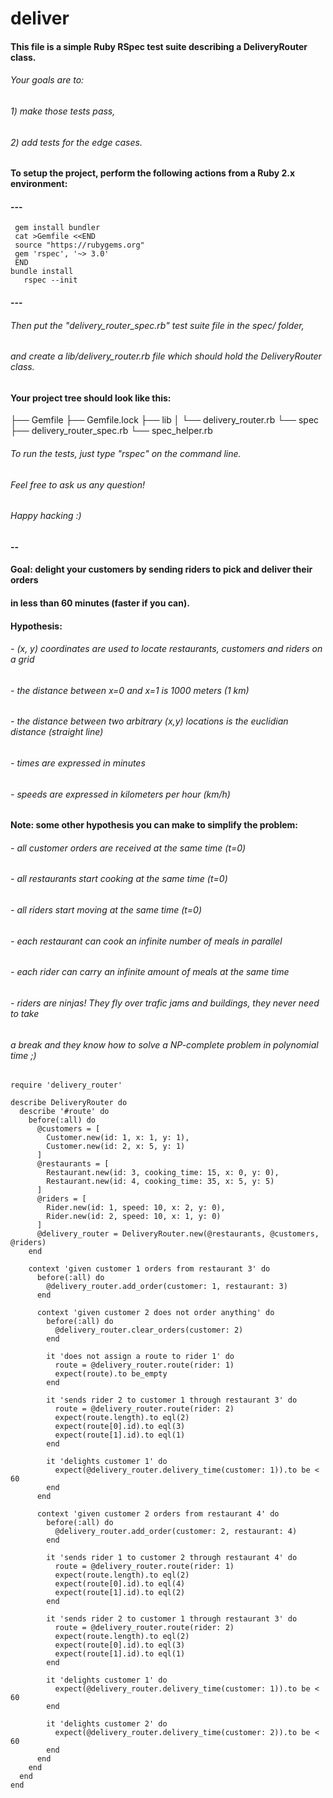 # deliver



####   This file is a simple Ruby RSpec test suite describing a DeliveryRouter class.

######   Your goals are to:

######   1) make those tests pass,

######   2) add tests for the edge cases.

####

####   To setup the project, perform the following actions from a Ruby 2.x environment:

####   ---
```
 gem install bundler
 cat >Gemfile <<END
 source "https://rubygems.org"
 gem 'rspec', '~> 3.0'
 END
bundle install
   rspec --init
```
####   ---

####

######   Then put the "delivery_router_spec.rb" test suite file in the spec/ folder,

######   and create a lib/delivery_router.rb file which should hold the DeliveryRouter class.

####

####   Your project tree should look like this:
  ├── Gemfile
  ├── Gemfile.lock
  ├── lib
  │   └── delivery_router.rb
  └── spec
      ├── delivery_router_spec.rb
      └── spec_helper.rb
####

######   To run the tests, just type "rspec" on the command line.

######   Feel free to ask us any question!



######   Happy hacking :)

####   --

####   Goal: delight your customers by sending riders to pick and deliver their orders

####   in less than 60 minutes (faster if you can).



####   Hypothesis:

######     - (x, y) coordinates are used to locate restaurants, customers and riders on a grid

######     - the distance between x=0 and x=1 is 1000 meters (1 km)

######     - the distance between two arbitrary (x,y) locations is the euclidian distance (straight line)

######     - times are expressed in minutes

######     - speeds are expressed in kilometers per hour (km/h)

####

####   Note: some other hypothesis you can make to simplify the problem:

######     - all customer orders are received at the same time (t=0)

######     - all restaurants start cooking at the same time (t=0)

######     - all riders start moving at the same time (t=0)

######     - each restaurant can cook an infinite number of meals in parallel

######     - each rider can carry an infinite amount of meals at the same time

######     - riders are ninjas! They fly over trafic jams and buildings, they never need to take

######       a break and they know how to solve a NP-complete problem in polynomial time ;)

```
require 'delivery_router'

describe DeliveryRouter do
  describe '#route' do
    before(:all) do
      @customers = [
        Customer.new(id: 1, x: 1, y: 1),
        Customer.new(id: 2, x: 5, y: 1)
      ]
      @restaurants = [
        Restaurant.new(id: 3, cooking_time: 15, x: 0, y: 0),
        Restaurant.new(id: 4, cooking_time: 35, x: 5, y: 5)
      ]
      @riders = [
        Rider.new(id: 1, speed: 10, x: 2, y: 0),
        Rider.new(id: 2, speed: 10, x: 1, y: 0)
      ]
      @delivery_router = DeliveryRouter.new(@restaurants, @customers, @riders)
    end

    context 'given customer 1 orders from restaurant 3' do
      before(:all) do
        @delivery_router.add_order(customer: 1, restaurant: 3)
      end

      context 'given customer 2 does not order anything' do
        before(:all) do
          @delivery_router.clear_orders(customer: 2)
        end

        it 'does not assign a route to rider 1' do
          route = @delivery_router.route(rider: 1)
          expect(route).to be_empty
        end

        it 'sends rider 2 to customer 1 through restaurant 3' do
          route = @delivery_router.route(rider: 2)
          expect(route.length).to eql(2)
          expect(route[0].id).to eql(3)
          expect(route[1].id).to eql(1)
        end

        it 'delights customer 1' do
          expect(@delivery_router.delivery_time(customer: 1)).to be < 60
        end
      end

      context 'given customer 2 orders from restaurant 4' do
        before(:all) do
          @delivery_router.add_order(customer: 2, restaurant: 4)
        end

        it 'sends rider 1 to customer 2 through restaurant 4' do
          route = @delivery_router.route(rider: 1)
          expect(route.length).to eql(2)
          expect(route[0].id).to eql(4)
          expect(route[1].id).to eql(2)
        end

        it 'sends rider 2 to customer 1 through restaurant 3' do
          route = @delivery_router.route(rider: 2)
          expect(route.length).to eql(2)
          expect(route[0].id).to eql(3)
          expect(route[1].id).to eql(1)
        end

        it 'delights customer 1' do
          expect(@delivery_router.delivery_time(customer: 1)).to be < 60
        end

        it 'delights customer 2' do
          expect(@delivery_router.delivery_time(customer: 2)).to be < 60
        end
      end
    end
  end
end
```
